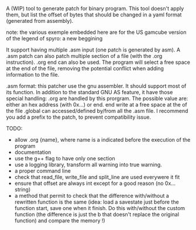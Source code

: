 A (WIP) tool to generate patch for binary program. This tool doesn't apply them, but list the offset of bytes that should be changed in a yaml format (generated from assembly).

note: the various exemple embedded here are for the US gamcube version of the legend of spyro: a new beggining

It support having multiple .asm input (one patch is generated by asm).
A .asm patch can also patch multiple section of a file (with the .org instruction).
.org end can also be used. The program will select a free space at the end of the file, removing the potential conflict when adding information to the file.

.asm format:
this patcher use the gnu assembler. It should support most of its function. In addition to the standard GNU AS feature, it have those special handling:
.org are handled by this prorgram. The possible value are: either an hex address (with 0x...) or end. end write at a free space at the of the file
.global can accessed/defined by/from all the .asm file. I recommend you add a prefix to the patch, to prevent compatibility issue.

TODO:
- allow .org {name}, where name is a indicated before the execution of the program
- documentation
- use the g++ flag to have only one section
- use a logging library, transform all warning into true warning.
- a proper command line
- check that read_file, write_file and split_line are used everywere it fit
- ensure that offset are always int except for a good reason (no 0x... string)
- a method that permit to check that the difference with/without a rewritten function is the same (idea: load a savestate just before the function start, save one when it finish. Do this with/without the custom function (the difference is just the b that doesn't replace the original function) and compare the memory !)
